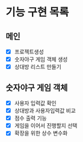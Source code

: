 # 기능 구현 목록

## 메인
- [x] 프로젝트생성
- [x] 숫자야구 게임 객체 생성
- [x] 상대방 리스트 만들기

## 숫자야구 게임 객체
- [x] 사용자 입력값 확인
- [x] 상대방과 사용자입력값 비교
- [x] 점수 출력 기능
- [x] 게임을 이어서 진행할지 선택
- [x] 확장을 위한 상수 변수화
